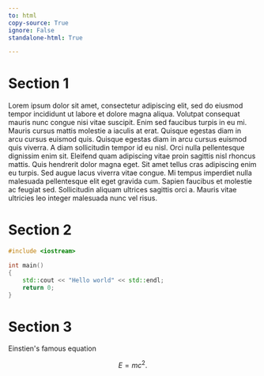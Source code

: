 ```yaml
---
to: html
copy-source: True
ignore: False
standalone-html: True

---
```


# Section 1

Lorem ipsum dolor sit amet, consectetur adipiscing elit, sed do eiusmod tempor incididunt ut labore et dolore magna aliqua. Volutpat consequat mauris nunc congue nisi vitae suscipit. Enim sed faucibus turpis in eu mi. Mauris cursus mattis molestie a iaculis at erat. Quisque egestas diam in arcu cursus euismod quis. Quisque egestas diam in arcu cursus euismod quis viverra. A diam sollicitudin tempor id eu nisl. Orci nulla pellentesque dignissim enim sit. Eleifend quam adipiscing vitae proin sagittis nisl rhoncus mattis. Quis hendrerit dolor magna eget. Sit amet tellus cras adipiscing enim eu turpis. Sed augue lacus viverra vitae congue. Mi tempus imperdiet nulla malesuada pellentesque elit eget gravida cum. Sapien faucibus et molestie ac feugiat sed. Sollicitudin aliquam ultrices sagittis orci a. Mauris vitae ultricies leo integer malesuada nunc vel risus.

# Section 2

~~~cpp
#include <iostream>

int main()
{
    std::cout << "Hello world" << std::endl;
    return 0;
}
~~~

# Section 3

Einstien's famous equation

$$
E = m c^2.
$$

